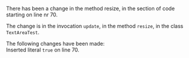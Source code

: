 There has been a change in the method resize, in the section of code starting on line nr 70.
  
The change is in the invocation ```update```, in the method ```resize```, in the class ```TextAreaTest```.
  
The following changes have been made:  
Inserted literal ```true``` on line 70.  
